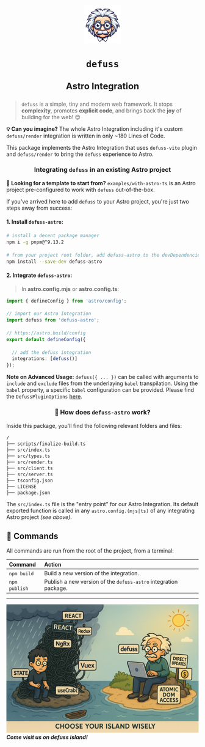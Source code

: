 <h1 align="center">

<img src="assets/defuss_mascott.png" width="100px" />

<p align="center">
  <code>defuss</code>
</p>

<sup align="center">

Astro Integration

</sup>

</h1>


> `defuss` is a simple, tiny and modern web framework. It stops  **complexity**, promotes **explicit code**, and brings back the **joy** of building for the web! 😊

**💡 Can you imagine?** The whole Astro Integration including it's custom `defuss/render` integration is written in only ~180 Lines of Code.

This package implements the Astro Integration that uses `defuss-vite` plugin and `defuss/render` to bring the `defuss` experience to Astro.

<h3 align="center">

Integrating `defuss` in an existing Astro project

</h3>

**🚀 Looking for a template to start from?** `examples/with-astro-ts` is an Astro project pre-configured to work with `defuss` out-of-the-box.

If you've arrived here to add `defuss` to your Astro project, you're just two steps away from success:

#### 1. Install `defuss-astro`:

```bash
# install a decent package manager
npm i -g pnpm@^9.13.2

# from your project root folder, add defuss-astro to the devDependencies
npm install --save-dev defuss-astro
```

#### 2. Integrate `defuss-astro`:

> In **astro.config.mjs** or **astro.config.ts**:
```ts
import { defineConfig } from 'astro/config';

// import our Astro Integration
import defuss from 'defuss-astro';

// https://astro.build/config
export default defineConfig({

  // add the defuss integration
  integrations: [defuss()]
});
```

**Note on Advanced Usage:** `defuss({ ... })` can be called with arguments to `include` and `exclude` files from the underlaying `babel` transpilation. Using the `babel` property, a specific `babel` configuration can be provided. Please find the `DefussPluginOptions` [here]().

<h3 align="center">

🚀 How does `defuss-astro` work?

</h3>

Inside this package, you'll find the following relevant folders and files:

```text
/
├── scripts/finalize-build.ts
├── src/index.ts
├── src/types.ts
├── src/render.ts
├── src/client.ts
├── src/server.ts
├── tsconfig.json
├── LICENSE
├── package.json
```

The `src/index.ts` file is the "entry point" for our Astro Integration. Its default exported function is called in any `astro.config.(mjs|ts)` of any integrating Astro project *(see above)*.

## 🧞 Commands

All commands are run from the root of the project, from a terminal:

| Command       | Action                                                                                                                                                                                                                           |
| :------------ | :------------------------------------------------------------------------------------------------------------------------------------------------------------------------------------------------------------------------------- |
| `npm build`    | Build a new version of the integration. |
| `npm publish`    | Publish a new version of the `defuss-astro` integration package. |

---

<img src="https://raw.githubusercontent.com/kyr0/defuss/refs/heads/main/assets/defuss_comic.png" />

<caption><i><b>Come visit us on defuss island!</b></i></caption>